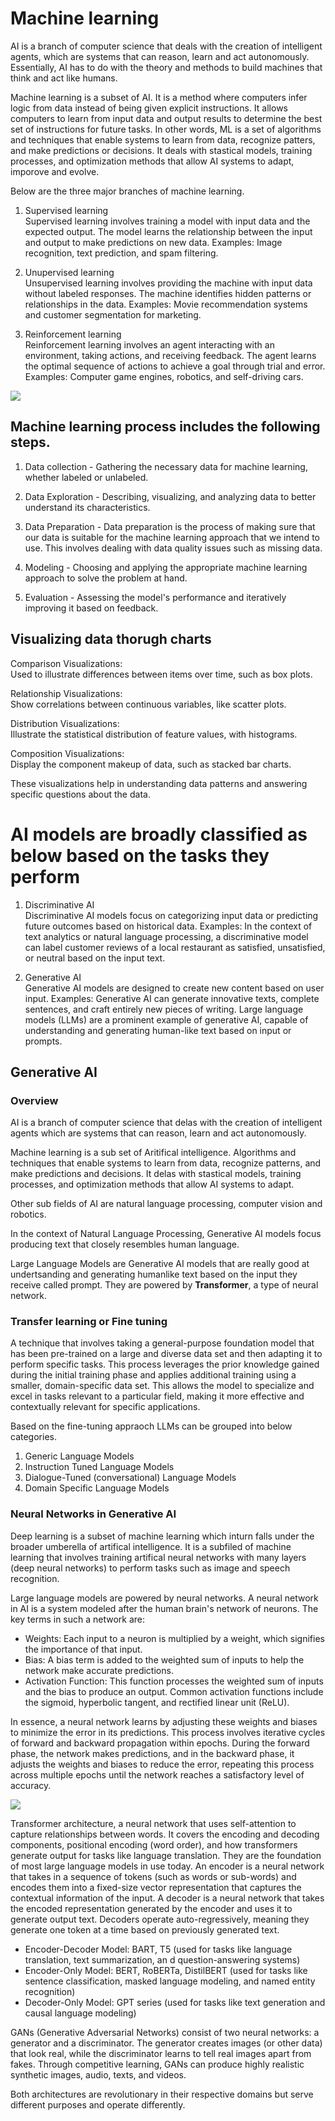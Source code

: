# Machine learning

AI is a branch of computer science that deals with the creation of intelligent agents, which are systems that can reason, learn and act autonomously. Essentially, AI has to do with the theory and methods to build machines that think and act like humans.

Machine learning is a subset of AI. It is a method where computers infer logic from data instead of being given explicit instructions. It allows computers to learn from input data and output results to determine the best set of instructions for future tasks. In other words, ML is a set of algorithms and techniques that enable systems to learn from data, recognize patters, and make predictions or decisions. It deals with stastical models, training processes, and optimization methods that allow AI systems to adapt, imporove and evolve.

Below are the three major branches of machine learning.

1. Supervised learning  
Supervised learning involves training a model with input data and the expected output. The model learns the relationship between the input and output to make predictions on new data.
Examples: Image recognition, text prediction, and spam filtering.

2. Unupervised learning  
Unsupervised learning involves providing the machine with input data without labeled responses. The machine identifies hidden patterns or relationships in the data.
Examples: Movie recommendation systems and customer segmentation for marketing.

3. Reinforcement learning  
Reinforcement learning involves an agent interacting with an environment, taking actions, and receiving feedback. The agent learns the optimal sequence of actions to achieve a goal through trial and error.
Examples: Computer game engines, robotics, and self-driving cars.

![](images/ml_branches.png)

## Machine learning process includes the following steps.  
1. Data collection - Gathering the necessary data for machine learning, whether labeled or unlabeled.

2. Data Exploration - Describing, visualizing, and analyzing data to better understand its characteristics.

3. Data Preparation - Data preparation is the process of making sure that our data is suitable for the machine learning approach that we intend to use. This involves dealing with data quality issues such as missing data.

4. Modeling - Choosing and applying the appropriate machine learning approach to solve the problem at hand.

5. Evaluation - Assessing the model's performance and iteratively improving it based on feedback.


## Visualizing data thorugh charts
Comparison Visualizations:  
Used to illustrate differences between items over time, such as box plots.

Relationship Visualizations:  
Show correlations between continuous variables, like scatter plots.

Distribution Visualizations:  
Illustrate the statistical distribution of feature values, with histograms.

Composition Visualizations:  
Display the component makeup of data, such as stacked bar charts.

These visualizations help in understanding data patterns and answering specific questions about the data.


# AI models are broadly classified as below based on the tasks they perform
1. Discriminative AI  
Discriminative AI models focus on categorizing input data or predicting future outcomes based on historical data.
Examples: In the context of text analytics or natural language processing, a discriminative model can label customer reviews of a local restaurant as satisfied, unsatisfied, or neutral based on the input text.

2. Generative AI  
Generative AI models are designed to create new content based on user input.
Examples: Generative AI can generate innovative texts, complete sentences, and craft entirely new pieces of writing. Large language models (LLMs) are a prominent example of generative AI, capable of understanding and generating human-like text based on input or prompts.

## Generative AI

### Overview
AI is a branch of computer science that delas with the creation of intelligent agents which are systems that can reason, learn and act autonomously.

Machine learning is a sub set of Aritifical intelligence. Algorithms and techniques that enable systems to learn from data, recognize patterns, and make predictions and decisions. It delas with stastical models, training processes, and optimization methods that allow AI systems to adapt.

Other sub fields of AI are natural language processing, computer vision and robotics.

In the context of Natural Language Processing, Generative AI models focus producing text that closely resembles human language.

Large Language Models are Generative AI models that are really good at undertsanding and generating humanlike text based on the input they receive called prompt. They are powered by **Transformer**, a type of neural network.

### Transfer learning or Fine tuning
A technique that involves taking a general-purpose foundation model that has been pre-trained on a large and diverse data set and then adapting it to perform specific tasks. This process leverages the prior knowledge gained during the initial training phase and applies additional training using a smaller, domain-specific data set. This allows the model to specialize and excel in tasks relevant to a particular field, making it more effective and contextually relevant for specific applications.

Based on the fine-tuning appraoch LLMs can be grouped into below categories.
1. Generic Language Models
2. Instruction Tuned Language Models
3. Dialogue-Tuned (conversational) Language Models
4. Domain Specific Language Models

### Neural Networks in Generative AI
Deep learning is a subset of machine learning which inturn falls under the broader umberella of artifical intelligence. It is a subfiled of machine learning that involves training artifical neural networks with many layers (deep neural networks) to perform tasks such as image and speech recognition.

Large language models are powered by neural networks. A neural network in AI is a system modeled after the human brain's network of neurons. The key terms in such a network are:

* Weights: Each input to a neuron is multiplied by a weight, which signifies the importance of that input.
* Bias: A bias term is added to the weighted sum of inputs to help the network make accurate predictions.
* Activation Function: This function processes the weighted sum of inputs and the bias to produce an output. Common activation functions include the sigmoid, hyperbolic tangent, and rectified linear unit (ReLU).

In essence, a neural network learns by adjusting these weights and biases to minimize the error in its predictions. This process involves iterative cycles of forward and backward propagation within epochs. During the forward phase, the network makes predictions, and in the backward phase, it adjusts the weights and biases to reduce the error, repeating this process across multiple epochs until the network reaches a satisfactory level of accuracy.

![](images/neural_network.png)

Transformer architecture, a neural network that uses self-attention to capture relationships between words. It covers the encoding and decoding components, positional encoding (word order), and how transformers generate output for tasks like language translation. They are the foundation of most large language models in use today. An encoder is a neural network that takes in a sequence of tokens (such as words or sub-words) and encodes them into a fixed-size vector representation that captures the contextual information of the input. A decoder is a neural network that takes the encoded representation generated by the encoder and uses it to generate output text. Decoders operate auto-regressively, meaning they generate one token at a time based on previously generated text. 
* Encoder-Decoder Model: BART, T5 (used for tasks like language translation, text summarization, an d question-answering systems)
* Encoder-Only Model: BERT, RoBERTa, DistilBERT (used for tasks like sentence classification, masked language modeling, and named entity recognition)
* Decoder-Only Model: GPT series (used for tasks like text generation and causal language modeling)

GANs (Generative Adversarial Networks) consist of two neural networks: a generator and a discriminator. The generator creates images (or other data) that look real, while the discriminator learns to tell real images apart from fakes. Through competitive learning, GANs can produce highly realistic synthetic images, audio, texts, and videos.

Both architectures are revolutionary in their respective domains but serve different purposes and operate differently.



